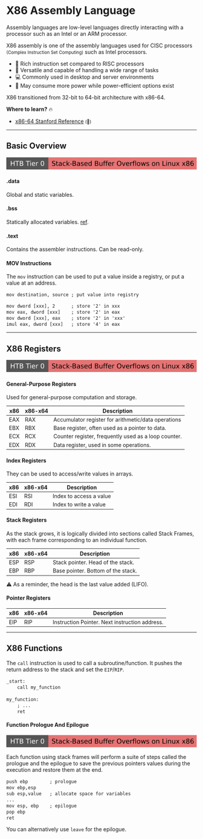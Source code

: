# X86 Assembly Language

<div class="row row-cols-lg-2"><div>

Assembly languages are low-level languages directly interacting with a processor such as an Intel or an ARM processor.

X86 assembly is one of the assembly languages used for CISC processors <small>(Complex Instruction Set Computing)</small> such as Intel processors.

* 🧐 Rich instruction set compared to RISC processors
* 🧩️ Versatile and capable of handling a wide range of tasks
* 💻 Commonly used in desktop and server environments
* 🚨 May consume more power while power-efficient options exist

X86 transitioned from 32-bit to 64-bit architecture with x86-64.
</div><div>

**Where to learn?** 🔥

* [x86-64 Stanford Reference](https://web.stanford.edu/class/cs107/resources/x86-64-reference.pdf) <small>(👻)</small>
</div></div>

<hr class="sep-both">

## Basic Overview

[![stack_based_buffer_overflows_linux_x86](../../../../cybersecurity/_badges/htb/stack_based_buffer_overflows_linux_x86.svg)](https://academy.hackthebox.com/course/preview/stack-based-buffer-overflows-on-linux-x86)

<div class="row row-cols-lg-2"><div>

#### .data

Global and static variables.

#### .bss

Statically allocated variables. [ref](https://stackoverflow.com/questions/8145243/x86-asm-linux-using-the-bss-section#8145374).

#### .text

Contains the assembler instructions. Can be read-only.
</div><div>

#### MOV Instructions

The `mov` instruction can be used to put a value inside a registry, or put a value at an address.

```x86asm
mov destination, source ; put value into registry
```

```x86asm
mov dword [xxx], 2      ; store '2' in xxx
mov eax, dword [xxx]    ; store '2' in eax
mov dword [xxx], eax    ; store '2' in 'xxx'
imul eax, dword [xxx]   ; store '4' in eax
```
</div></div>

<hr class="sep-both">

## X86 Registers

[![stack_based_buffer_overflows_linux_x86](../../../../cybersecurity/_badges/htb/stack_based_buffer_overflows_linux_x86.svg)](https://academy.hackthebox.com/course/preview/stack-based-buffer-overflows-on-linux-x86)

<div class="row row-cols-lg-2"><div>

#### General-Purpose Registers

Used for general-purpose computation and storage.

| x86 | x86-x64 | Description                                          |
|-----|---------|------------------------------------------------------|
| EAX    | RAX     | Accumulator register for arithmetic/data operations  |
| EBX    | RBX     | Base register, often used as a pointer to data.      |
| ECX    | RCX     | Counter register, frequently used as a loop counter. |
| EDX    | RDX     | Data register, used in some operations.              |

#### Index Registers

They can be used to access/write values in arrays.

| x86 | x86-x64 | Description             |
|-----|---------|-------------------------|
| ESI | RSI     | Index to access a value |
| EDI | RDI     | Index to write a value  |
</div><div>

#### Stack Registers

As the stack grows, it is logically divided into sections called Stack Frames, with each frame corresponding to an individual function.

| x86 | x86-x64 | Description                        |
|-----|---------|------------------------------------|
| ESP | RSP     | Stack pointer. Head of the stack.  |
| EBP | RBP     | Base pointer. Bottom of the stack. |

⚠️ As a reminder, the head is the last value added (LIFO).

#### Pointer Registers

| x86 | x86-x64 | Description                                    |
|-----|---------|------------------------------------------------|
| EIP    | RIP     | Instruction Pointer. Next instruction address. |
</div></div>

<hr class="sep-both">

## X86 Functions

<div class="row row-cols-lg-2"><div>

The `call` instruction is used to call a subroutine/function. It pushes the return address to the stack and set the `EIP`/`RIP`.

```x86asm
_start:
    call my_function
    
my_function:
    ; ...
    ret
```

</div><div>

#### Function Prologue And Epilogue

[![stack_based_buffer_overflows_linux_x86](../../../../cybersecurity/_badges/htb/stack_based_buffer_overflows_linux_x86.svg)](https://academy.hackthebox.com/course/preview/stack-based-buffer-overflows-on-linux-x86)

Each function using stack frames will perform a suite of steps called the prologue and the epilogue to save the previous pointers values during the execution and restore them at the end.

```x86asm
push ebp        ; prologue
mov ebp,esp
sub esp,value   ; allocate space for variables
...
mov esp, ebp    ; epilogue
pop ebp
ret
```

You can alternatively use `leave` for the epilogue.
</div></div>